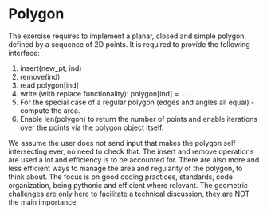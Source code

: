 # Polygon
The exercise requires to implement a planar, closed and simple polygon, defined by a sequence of 2D points. It is required to provide the following interface:
1. insert(new_pt, ind)
2. remove(ind)
3. read polygon[ind]
4. write (with replace functionality): polygon[ind] = ...
5. For the special case of a regular polygon (edges and angles all equal) - compute the area.
6. Enable len(polygon) to return the number of points and enable iterations over the points via the polygon object itself. 

We assume the user does not send input that makes the polygon self intersecting ever, no need to check that.
The insert and remove operations are used a lot and efficiency is to be accounted for. There are also more and less efficient ways to manage the area and regularity of the polygon, to think about. The focus is on good coding practices, standards, code organization, being pythonic and efficient where relevant. The geometric challenges are only here to facilitate a technical discussion, they are NOT the main importance.
